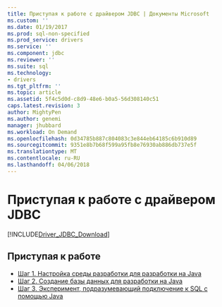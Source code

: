 ```yaml
---
title: Приступая к работе с драйвером JDBC | Документы Microsoft
ms.custom: ''
ms.date: 01/19/2017
ms.prod: sql-non-specified
ms.prod_service: drivers
ms.service: ''
ms.component: jdbc
ms.reviewer: ''
ms.suite: sql
ms.technology:
- drivers
ms.tgt_pltfrm: ''
ms.topic: article
ms.assetid: 5f4c5d0d-c8d9-48e6-b0a5-56d308140c51
caps.latest.revision: 3
author: MightyPen
ms.author: genemi
manager: jhubbard
ms.workload: On Demand
ms.openlocfilehash: 0d34785b887c804083c3e844eb64185c6b910d89
ms.sourcegitcommit: 9351e8b7b68f599a95fb8e76930ab886db737e5f
ms.translationtype: MT
ms.contentlocale: ru-RU
ms.lasthandoff: 04/06/2018
---
```

# <a name="getting-started-with-the-jdbc-driver"></a>Приступая к работе с драйвером JDBC

[!INCLUDE[Driver_JDBC_Download](../../includes/driver_jdbc_download.md)]

## <a name="getting-started"></a>Приступая к работе  
* [Шаг 1. Настройка среды разработки для разработки на Java](../../connect/jdbc/step-1-configure-development-environment-for-java-development.md)  
* [Шаг 2. Создание базы данных для разработки на Java](../../connect/jdbc/step-2-create-a-sql-database-for-java-development.md)  
* [Шаг 3. Эксперимент, подразумевающий подключение к SQL с помощью Java](../../connect/jdbc/step-3-proof-of-concept-connecting-to-sql-using-java.md)

